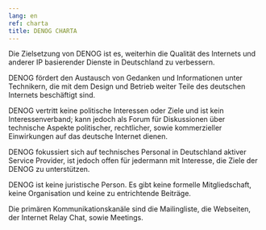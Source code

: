 ```yaml
---
lang: en
ref: charta
title: DENOG CHARTA
---
```

Die Zielsetzung von DENOG ist es, weiterhin die Qualität des Internets und anderer IP basierender Dienste in Deutschland zu verbessern. 

DENOG fördert den Austausch von Gedanken und Informationen unter Technikern, die mit dem Design und Betrieb weiter Teile des deutschen Internets beschäftigt sind. 

DENOG vertritt keine politische Interessen oder Ziele und ist kein Interessenverband; kann jedoch als Forum für Diskussionen über technische Aspekte politischer, rechtlicher, sowie kommerzieller Einwirkungen auf das deutsche Internet dienen. 

DENOG fokussiert sich auf technisches Personal in Deutschland aktiver Service Provider, ist jedoch offen für jedermann mit Interesse, die Ziele der DENOG zu unterstützen. 

DENOG ist keine juristische Person. Es gibt keine formelle Mitgliedschaft, keine Organisation und keine zu entrichtende Beiträge. 

Die primären Kommunikationskanäle sind die Mailingliste, die Webseiten, der Internet Relay Chat, sowie Meetings.